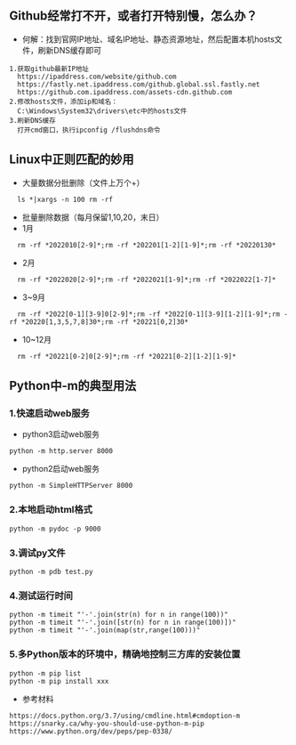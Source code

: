 ## Github经常打不开，或者打开特别慢，怎么办？
- 何解：找到官网IP地址、域名IP地址、静态资源地址，然后配置本机hosts文件，刷新DNS缓存即可
```
1.获取github最新IP地址
  https://ipaddress.com/website/github.com
  https://fastly.net.ipaddress.com/github.global.ssl.fastly.net
  https://github.com.ipaddress.com/assets-cdn.github.com
2.修改hosts文件，添加ip和域名：
  C:\Windows\System32\drivers\etc中的hosts文件
3.刷新DNS缓存
  打开cmd窗口，执行ipconfig /flushdns命令
```

## Linux中正则匹配的妙用
- 大量数据分批删除（文件上万个+）
```
  ls *|xargs -n 100 rm -rf
```

- 批量删除数据（每月保留1,10,20，末日）
- 1月
```
  rm -rf *2022010[2-9]*;rm -rf *202201[1-2][1-9]*;rm -rf *20220130*
```
- 2月
```
  rm -rf *2022020[2-9]*;rm -rf *2022021[1-9]*;rm -rf *2022022[1-7]*
```  
- 3~9月
```
  rm -rf *2022[0-1][3-9]0[2-9]*;rm -rf *2022[0-1][3-9][1-2][1-9]*;rm -rf *20220[1,3,5,7,8]30*;rm -rf *20221[0,2]30*
```
- 10~12月
```
  rm -rf *20221[0-2]0[2-9]*;rm -rf *20221[0-2][1-2][1-9]*
```

## Python中-m的典型用法
### 1.快速启动web服务
- python3启动web服务
```
python -m http.server 8000
```
- python2启动web服务
```
python -m SimpleHTTPServer 8000
```
### 2.本地启动html格式
```
python -m pydoc -p 9000
```
### 3.调试py文件
```
python -m pdb test.py
```
### 4.测试运行时间
```
python -m timeit "'-'.join(str(n) for n in range(100))"
python -m timeit "'-'.join([str(n) for n in range(100)])"
python -m timeit "'-'.join(map(str,range(100)))"
```
### 5.多Python版本的环境中，精确地控制三方库的安装位置
```
python -m pip list
python -m pip install xxx
```
- 参考材料
```
https://docs.python.org/3.7/using/cmdline.html#cmdoption-m
https://snarky.ca/why-you-should-use-python-m-pip
https://www.python.org/dev/peps/pep-0338/
```
